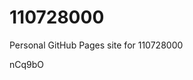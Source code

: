 # 110728000
Personal GitHub Pages site for 110728000





























































nCq9bO
